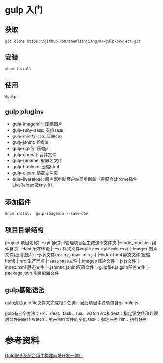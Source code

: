 # gulp 入门

## 获取

```
git clone https://github.com/chenlianjiang/my-gulp-project.git
```

## 安装

```
$npm install
```

## 使用

```
$gulp
```

## gulp plugins

- gulp-imagemin: 压缩图片
- gulp-ruby-sass: 支持sass
- gulp-minify-css: 压缩css
- gulp-jshint: 检查js
- gulp-uglify: 压缩js
- gulp-concat: 合并文件
- gulp-rename: 重命名文件
- gulp-htmlmin: 压缩html
- gulp-clean: 清空文件夹
- gulp-livereload: 服务器控制客户端同步刷新（需配合chrome插件LiveReload及tiny-lr）

## 添加插件

```
$npm install  gulp-imagemin --save-dev
```

## 项目目录结构

  project(项目名称)
  |–.git 通过git管理项目会生成这个文件夹
  |–node_modules 组件目录
  |–dest 发布环境
      |–css 样式文件(style.css style.min.css)
      |–images 图片文件(压缩图片)
      |–js js文件(main.js main.min.js)
      |–index.html 静态文件(压缩html)
  |–src 生产环境
      |–sass sass文件
      |–images 图片文件
      |–js js文件
      |–index.html 静态文件
  |–.jshintrc jshint配置文件
  |–gulpfile.js gulp任务文件
  |–package.json 项目配置文件

## gulp基础语法

gulp通过gulpfile文件来完成相关任务，因此项目中必须包含gulpfile.js

gulp有五个方法：src、dest、task、run、watch
src和dest：指定源文件和处理后文件的路径
watch：用来监听文件的变化
task：指定任务
run：执行任务

# 参考资料
[Gulp安装及配合组件构建前端开发一体化][1]

[1]: http://www.dbpoo.com/getting-started-with-gulp/
